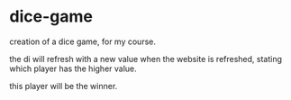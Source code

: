 # dice-game
creation of a dice game, for my course.

the di will refresh with a new value when the website is refreshed, stating which player has the higher value.

this player will be the winner.
